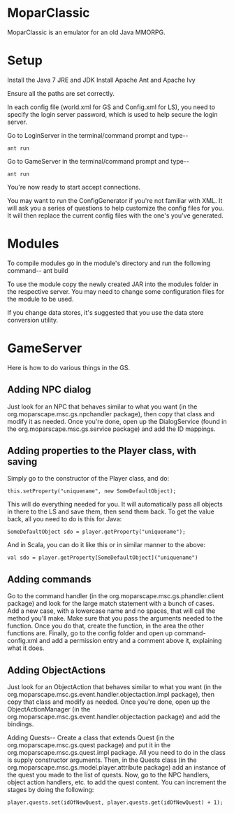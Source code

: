 MoparClassic
======
MoparClassic is an emulator for an old Java MMORPG.

Setup
======
Install the Java 7 JRE and JDK
Install Apache Ant and Apache Ivy

Ensure all the paths are set correctly.

In each config file (world.xml for GS and Config.xml for LS), you need to specify the login server password, which is used to help secure the login server.

Go to LoginServer in the terminal/command prompt and type--
```
ant run
```
Go to GameServer in the terminal/command prompt and type--
```
ant run
```
You're now ready to start accept connections.

You may want to run the ConfigGenerator if you're not familiar with XML. It will ask you a series of questions to help customize the config files for you. It will then replace the current config files with the one's you've generated.

Modules
======
To compile modules go in the module's directory and run the following command--
ant build

To use the module copy the newly created JAR into the modules folder in the respective server.  You may need to change some configuration files for the module to be used.

If you change data stores, it's suggested that you use the data store conversion utility.

GameServer
======
Here is how to do various things in the GS.

Adding NPC dialog
------
Just look for an NPC that behaves similar to what you want (in the org.moparscape.msc.gs.npchandler package), then copy that class and modify it as needed. Once you're done, open up the DialogService (found in the org.moparscape.msc.gs.service package) and add the ID mappings.

Adding properties to the Player class, with saving
------
Simply go to the constructor of the Player class, and do:
```
this.setProperty("uniquename", new SomeDefaultObject);
```
This will do everything needed for you. It will automatically pass all objects in there to the LS and save them, then send them back. To get the value back, all you need to do is this for Java:
```
SomeDefaultObject sdo = player.getProperty("uniquename");
```
And in Scala, you can do it like this or in similar manner to the above:
```
val sdo = player.getProperty[SomeDefaultObject]("uniquename")
```
Adding commands
------
Go to the command handler (in the org.moparscape.msc.gs.phandler.client package) and look for the large match statement with a bunch of cases. Add a new case, with a lowercase name and no spaces, that will call the method you'll make. Make sure that you pass the arguments needed to the function. Once you do that, create the function, in the area the other functions are. Finally, go to the config folder and open up command-config.xml and add a permission entry and a comment above it, explaining what it does.

Adding ObjectActions
------
Just look for an ObjectAction that behaves similar to what you want (in the org.moparscape.msc.gs.event.handler.objectaction.impl package), then copy that class and modify as needed. Once you're done, open up the ObjectActionManager (in the org.moparscape.msc.gs.event.handler.objectaction package) and add the bindings.

Adding Quests--
Create a class that extends Quest (in the org.moparscape.msc.gs.quest package) and put it in the org.moparscape.msc.gs.quest.impl package. All you need to do in the class is supply constructor arguments. Then, in the Quests class (in the org.moparscape.msc.gs.model.player.attribute package) add an instance of the quest you made to the list of quests. Now, go to the NPC handlers, object action handlers, etc. to add the quest content. You can increment the stages by doing the following:
```
player.quests.set(idOfNewQuest, player.quests.get(idOfNewQuest) + 1);
```
